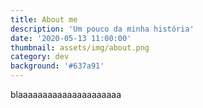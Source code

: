 ```yaml
---
title: About me
description: 'Um pouco da minha história'
date: '2020-05-13 11:00:00'
thumbnail: assets/img/about.png
category: dev
background: '#637a91'
---
```


blaaaaaaaaaaaaaaaaaaaaa